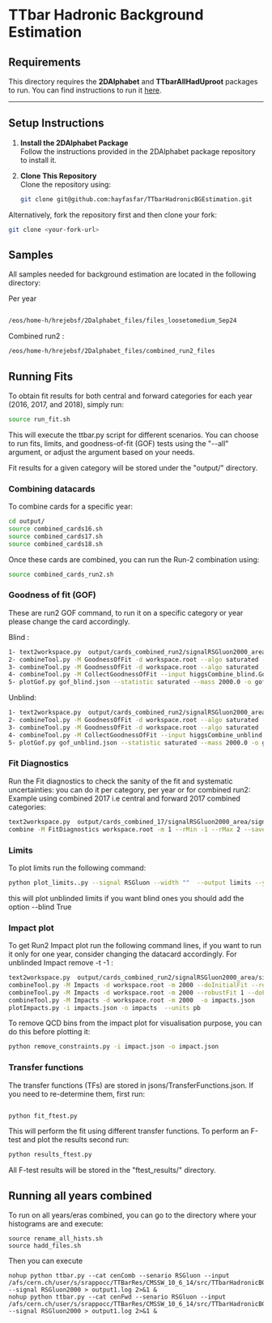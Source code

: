 # **TTbar Hadronic Background Estimation**

## **Requirements**
This directory requires the **2DAlphabet** and **TTbarAllHadUproot** packages to run. You can find instructions to run it [here](https://github.com/b2g-nano/TTbarAllHadUproot/tree/optimize). 

---

## **Setup Instructions**

1. **Install the 2DAlphabet Package**  
   Follow the instructions provided in the 2DAlphabet package repository to install it.

2. **Clone This Repository**  
   Clone the repository using:
   ```bash
   git clone git@github.com:hayfasfar/TTbarHadronicBGEstimation.git
   ``` 

Alternatively, fork the repository first and then clone your fork:
```bash
git clone <your-fork-url>
```

## **Samples**

All samples needed for background estimation are located in the following directory: 

Per year 
```bash

/eos/home-h/hrejebsf/2Dalphabet_files/files_loosetomedium_Sep24
```
Combined run2 :
```bash
/eos/home-h/hrejebsf/2Dalphabet_files/combined_run2_files
```


## **Running Fits**

To obtain fit results for both central and forward categories for each year (2016, 2017, and 2018), simply run:

```bash
source run_fit.sh
```
This will execute the ttbar.py script for different scenarios. You can choose to run fits, limits, and goodness-of-fit (GOF) tests using the "--all" argument, or adjust the argument based on your needs.

Fit results for a given category will be stored under the "output/" directory.

### Combining datacards

To combine cards for a specific year:

```bash
cd output/
source combined_cards16.sh
source combined_cards17.sh
source combined_cards18.sh
```
Once these cards are combined, you can run the Run-2 combination using:

```bash 
source combined_cards_run2.sh
```
### Goodness of fit (GOF) 

These are run2 GOF command, to run it on a specific category or year please change the card  accordingly. 

Blind : 

```bash
1- text2workspace.py  output/cards_combined_run2/signalRSGluon2000_area/signalRSGluon2000_card_combined.txt  -o workspace.root --channel-masks 
2- combineTool.py -M GoodnessOfFit -d workspace.root --algo saturated -n _blind  -m 2000 --setParameterRanges r=-5.0,5.0  --setParameters mask_Name1_Name1_cen16Pass_SIG=1,mask_Name1_Name2_fwd16Pass_SIG=1,mask_Name2_Name1_cen17Pass_SIG=1,mask_Name2_Name2_fwd17Pass_SIG=1,mask_Name3_Name1_cen18Pass_SIG=1,mask_Name3_Name2_fwd18Pass_SIG=1
3- combineTool.py -M GoodnessOfFit -d workspace.root --algo saturated -n _blind  -m 2000 --setParameterRanges r=-5.0,5.0 --toysFreq -t 200 -s -1 --setParameterRanges r=-5.0,5.0  -setParameters mask_Name1_Name1_cen16Pass_SIG=1,mask_Name1_Name2_fwd16Pass_SIG=1,mask_Name2_Name1_cen17Pass_SIG=1,mask_Name2_Name2_fwd17Pass_SIG=1,mask_Name3_Name1_cen18Pass_SIG=1,mask_Name3_Name2_fwd18Pass_SIG=1
4- combineTool.py -M CollectGoodnessOfFit --input higgsCombine_blind.GoodnessOfFit.mH2000.root higgsCombine_blind.GoodnessOfFit.mH2000.969972814.root -m 2000 -o gof_blind.json
5- plotGof.py gof_blind.json --statistic saturated --mass 2000.0 -o gof_plot_blind_run2 --title-right="Combined run2 blind"
```

Unblind: 
```bash
1- text2workspace.py  output/cards_combined_run2/signalRSGluon2000_area/signalRSGluon2000_card_combined.txt  -o workspace.root
2- combineTool.py -M GoodnessOfFit -d workspace.root --algo saturated -n _unblind  -m 2000 --setParameterRanges r=-5.0,5.0
3- combineTool.py -M GoodnessOfFit -d workspace.root --algo saturated -n _unblind  -m 2000 --setParameterRanges r=-5.0,5.0 --toysFreq -t 200 -s -1 
4- combineTool.py -M CollectGoodnessOfFit --input higgsCombine_unblind.GoodnessOfFit.mH2000.root higgsCombine_unblind.GoodnessOfFit.mH2000.969972814.root -m 2000 -o gof_unblind.json
5- plotGof.py gof_unblind.json --statistic saturated --mass 2000.0 -o gof_plot_unblind_run2 --title-right="Combined run2 unblind"
```
### Fit Diagnostics 
Run the Fit diagnostics to check the sanity of the fit and systematic uncertainties: you can do it per category, per year or for combined run2:
Example using combined 2017 i.e central and forward 2017 combined categories: 
```bash 
text2workspace.py  output/cards_combined_17/signalRSGluon2000_area/signalRSGluon2000_card.txt  -o workspace.root
combine -M FitDiagnostics workspace.root -m 1 --rMin -1 --rMax 2 --saveShapes --saveWithUncertainties -n .combined2017
```

### Limits 
To plot limits run the following command: 
```bash 
python plot_limits..py --signal RSGluon --width ""  --output limits --year run2  
```
this will plot unblinded limits if you want blind ones you should add the option --blind True 

### Impact plot

To get Run2 Impact plot run the following command lines, if you want to run it only for one year, consider changing the datacard accordingly. For unblinded Impact remove -t -1 : 
```bash
text2workspace.py  output/cards_combined_run2/signalRSGluon2000_area/signalRSGluon2000_card_combined.txt  -o workspace.root
combineTool.py -M Impacts -d workspace.root -m 2000 --doInitialFit --robustFit 1 --expectSignal=1 --rMin -1 --rMax 2  --cminDefaultMinimizerStrategy 0 --cminPreScan --cminPreFit 1  -t -1 
combineTool.py -M Impacts -d workspace.root -m 2000 --robustFit 1 --doFits --parallel 16 --expectSignal=1 --cminDefaultMinimizerStrategy 0 --cminPreScan --cminPreFit 1  --rMin -1 --rMax 2 -t -1  --job-mode condor
combineTool.py -M Impacts -d workspace.root -m 2000  -o impacts.json
plotImpacts.py -i impacts.json -o impacts  --units pb
```
To remove QCD bins from the impact plot for visualisation purpose, you can do this before plotting it: 
```bash
python remove_constraints.py -i impact.json -o impact.json
```

### Transfer functions 

The transfer functions (TFs) are stored in jsons/TransferFunctions.json. If you need to re-determine them, first run:

```bash 

python fit_ftest.py
```
This will perform the fit using different transfer functions. To perform an F-test and plot the results second run:

```bash 
python results_ftest.py
```
All F-test results will be stored in the "ftest_results/" directory.






## Running all years combined

To run on all years/eras combined, you can go to the directory where your histograms are and execute: 

```
source rename_all_hists.sh
source hadd_files.sh
```

Then you can execute

```
nohup python ttbar.py --cat cenComb --senario RSGluon --input /afs/cern.ch/user/s/srappocc/TTBarRes/CMSSW_10_6_14/src/TTbarHadronicBGEstimation/files_loosetomedium_Sep24_Comb --signal RSGluon2000 > output1.log 2>&1 &
nohup python ttbar.py --cat cenFwd --senario RSGluon --input /afs/cern.ch/user/s/srappocc/TTBarRes/CMSSW_10_6_14/src/TTbarHadronicBGEstimation/files_loosetomedium_Sep24_Comb --signal RSGluon2000 > output1.log 2>&1 &
```
